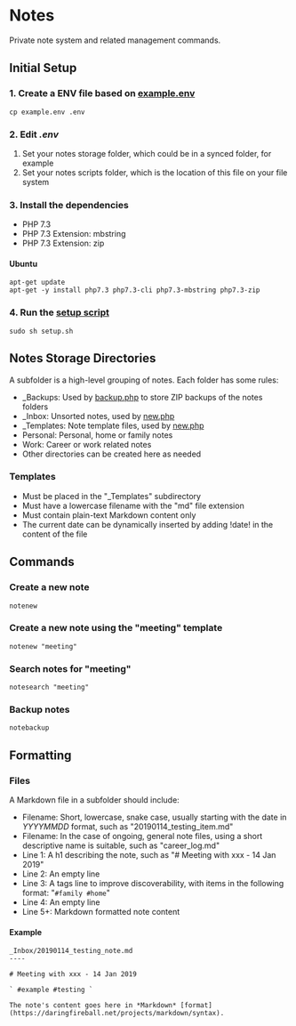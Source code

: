 # Notes

Private note system and related management commands.

## Initial Setup

### 1. Create a ENV file based on [example.env](example.env)

```
cp example.env .env
```

### 2. Edit *.env*

1. Set your notes storage folder, which could be in a synced folder, for example
2. Set your notes scripts folder, which is the location of this file on your file system

### 3. Install the dependencies

- PHP 7.3
- PHP 7.3 Extension: mbstring
- PHP 7.3 Extension: zip

#### Ubuntu

```
apt-get update
apt-get -y install php7.3 php7.3-cli php7.3-mbstring php7.3-zip
```

### 4. Run the [setup script](setup.sh)

```
sudo sh setup.sh
```

## Notes Storage Directories

A subfolder is a high-level grouping of notes. Each folder has some rules:

- _Backups: Used by [backup.php](backup.php) to store ZIP backups of the notes folders
- _Inbox: Unsorted notes, used by [new.php](new.php)
- _Templates: Note template files, used by [new.php](new.php)
- Personal: Personal, home or family notes
- Work: Career or work related notes
- Other directories can be created here as needed

### Templates

- Must be placed in the "_Templates" subdirectory
- Must have a lowercase filename with the "md" file extension
- Must contain plain-text Markdown content only
- The current date can be dynamically inserted by adding !date! in the content of the file

## Commands

### Create a new note

```
notenew
```

### Create a new note using the "meeting" template

```
notenew "meeting"
```

### Search notes for "meeting"

```
notesearch "meeting"
```

### Backup notes

```
notebackup
```

## Formatting

### Files

A Markdown file in a subfolder should include:

- Filename: Short, lowercase, snake case, usually starting with the date in *YYYYMMDD* format, such as "20190114_testing_item.md"
- Filename: In the case of ongoing, general note files, using a short descriptive name is suitable, such as "career_log.md"
- Line 1: A h1 describing the note, such as "# Meeting with xxx - 14 Jan 2019"
- Line 2: An empty line
- Line 3: A tags line to improve discoverability, with items in the following format: "` #family #home `"
- Line 4: An empty line
- Line 5+: Markdown formatted note content

#### Example

```
_Inbox/20190114_testing_note.md
----

# Meeting with xxx - 14 Jan 2019

` #example #testing `

The note's content goes here in *Markdown* [format](https://daringfireball.net/projects/markdown/syntax).
```
